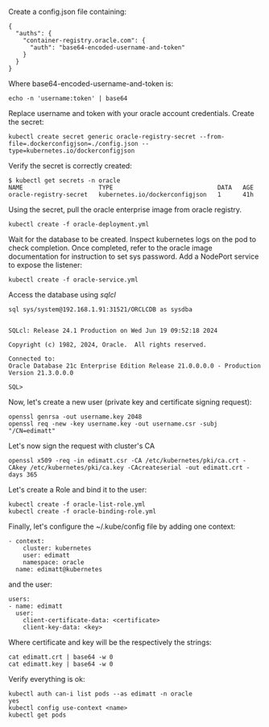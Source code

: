 Create a config.json file containing:

```
{
  "auths": {
    "container-registry.oracle.com": {
      "auth": "base64-encoded-username-and-token"
    }
  }
}
```

Where base64-encoded-username-and-token is:

```
echo -n 'username:token' | base64
```

Replace username and token with your oracle account credentials.
Create the secret:

```
kubectl create secret generic oracle-registry-secret --from-file=.dockerconfigjson=./config.json --type=kubernetes.io/dockerconfigjson
```

Verify the secret is correctly created:

```
$ kubectl get secrets -n oracle
NAME                     TYPE                             DATA   AGE
oracle-registry-secret   kubernetes.io/dockerconfigjson   1      41h
```

Using the secret, pull the oracle enterprise image from oracle registry.

```
kubectl create -f oracle-deployment.yml
```

Wait for the database to be created. Inspect kubernetes logs on the pod to check completion.
Once completed, refer to the oracle image documentation for instruction to set sys password.
Add a NodePort service to expose the listener:

```
kubectl create -f oracle-service.yml
```

Access the database using *sqlcl*

```
sql sys/system@192.168.1.91:31521/ORCLCDB as sysdba


SQLcl: Release 24.1 Production on Wed Jun 19 09:52:18 2024

Copyright (c) 1982, 2024, Oracle.  All rights reserved.

Connected to:
Oracle Database 21c Enterprise Edition Release 21.0.0.0.0 - Production
Version 21.3.0.0.0

SQL>
```

Now, let's create a new user (private key and certificate signing request):

```
openssl genrsa -out username.key 2048
openssl req -new -key username.key -out username.csr -subj "/CN=edimatt"
```

Let's now sign the request with cluster's CA

```
openssl x509 -req -in edimatt.csr -CA /etc/kubernetes/pki/ca.crt -CAkey /etc/kubernetes/pki/ca.key -CAcreateserial -out edimatt.crt -days 365
```

Let's create a Role and bind it to the user:

```
kubectl create -f oracle-list-role.yml
kubectl create -f oracle-binding-role.yml
```

Finally, let's configure the ~/.kube/config file by adding one context:

```
- context:
    cluster: kubernetes
    user: edimatt
    namespace: oracle
  name: edimatt@kubernetes
```

and the user:

```
users:
- name: edimatt
  user:
    client-certificate-data: <certificate>
    client-key-data: <key>
```

Where certificate and key will be the respectively the strings:

```
cat edimatt.crt | base64 -w 0
cat edimatt.key | base64 -w 0
```

Verify everything is ok:

```
kubectl auth can-i list pods --as edimatt -n oracle
yes
kubectl config use-context <name>
kubectl get pods
```
